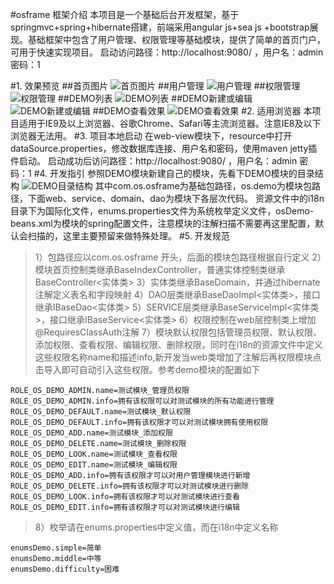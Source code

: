 #osframe 框架介绍
本项目是一个基础后台开发框架，基于springmvc+spring+hibernate搭建，前端采用angular js+sea js +bootstrap展现。基础框架中包含了用户管理、权限管理等基础模块，提供了简单的首页门户，可用于快速实现项目。
启动访问路径：http://localhost:9080/ ，用户名：admin 密码：1

#1. 效果预览
##首页图片
![首页图片](http://git.oschina.net/uploads/images/2016/0607/221759_636c19a2_367605.jpeg "首页图片")
##用户管理
![用户管理](http://git.oschina.net/uploads/images/2016/0607/221909_9ea63784_367605.jpeg "用户管理")
##权限管理
![权限管理](http://git.oschina.net/uploads/images/2016/0607/221954_19f80bec_367605.jpeg "权限管理")
##DEMO列表
![DEMO列表](http://git.oschina.net/uploads/images/2016/0607/222029_41059e12_367605.jpeg "DEMO列表")
##DEMO新建或编辑
![DEMO新建或编辑](http://git.oschina.net/uploads/images/2016/0607/222116_6641b3d9_367605.jpeg "DEMO新建编辑")
##DEMO查看效果
![DEMO查看效果](http://git.oschina.net/uploads/images/2016/0607/222150_3a033400_367605.jpeg "DEMO查看效果")
#2. 适用浏览器
  本项目适用于IE9及以上浏览器、谷歌Chrome、Safari等主流浏览器。注意IE8及以下浏览器无法用。
#3. 项目本地启动
  在web-view模块下，resource中打开dataSource.properties，修改数据库连接、用户名和密码，使用maven jetty插件启动。
  启动成功后访问路径：http://localhost:9080/ ，用户名：admin 密码：1
#4. 开发指引
  参照DEMO模块新建自己的模块，先看下DEMO模块的目录结构
![DEMO目录结构](http://git.oschina.net/uploads/images/2016/0607/224047_3da0ee88_367605.jpeg "DEMO模块的目录结构")
  其中com.os.osframe为基础包路径，os.demo为模块包路径，下面web、service、domain、dao为模块下各层次代码。
  资源文件中的i18n目录下为国际化文件，enums.properties文件为系统枚举定义文件，osDemo-beans.xml为模块的spring配置文件，注意模块的注解扫描不需要再这里配置，默认会扫描的，这里主要预留来做特殊处理。
#5. 开发规范
 > 1）包路径应以com.os.osframe 开头，后面的模块包路径根据自行定义
 > 2）模块首页控制类继承BaseIndexController，普通实体控制类继承BaseController<实体类>
 > 3）实体类继承BaseDomain，并通过hibernate注解定义表名和字段映射
 > 4）DAO层类继承BaseDaoImpl<实体类>，接口继承IBaseDao<实体类>
 > 5）SERVICE层类继承BaseServiceImpl<实体类>，接口继承IBaseService<实体类>
 > 6）权限控制在web层控制类上增加@RequiresClassAuth注解
 > 7）模块默认权限包括管理员权限、默认权限、添加权限、查看权限、编辑权限、删除权限，同时在i18n的资源文件中定义这些权限名称name和描述info,新开发当web类增加了注解后再权限模块点击导入即可自动引入这些权限。参考demo模块的配置如下
```
ROLE_OS_DEMO_ADMIN.name=测试模块_管理员权限
ROLE_OS_DEMO_ADMIN.info=拥有该权限可以对测试模块的所有功能进行管理
ROLE_OS_DEMO_DEFAULT.name=测试模块_默认权限
ROLE_OS_DEMO_DEFAULT.info=拥有该权限才可以对测试模块拥有使用权限
ROLE_OS_DEMO_ADD.name=测试模块_添加权限
ROLE_OS_DEMO_DELETE.name=测试模块_删除权限
ROLE_OS_DEMO_LOOK.name=测试模块_查看权限
ROLE_OS_DEMO_EDIT.name=测试模块_编辑权限
ROLE_OS_DEMO_ADD.info=拥有该权限才可以对用户管理模块进行新增
ROLE_OS_DEMO_DELETE.info=拥有该权限才可以对测试模块进行删除
ROLE_OS_DEMO_LOOK.info=拥有该权限才可以对测试模块进行查看
ROLE_OS_DEMO_EDIT.info=拥有该权限才可以对测试模块进行编辑
```


 > 8）枚举请在enums.properties中定义值，而在i18n中定义名称
```
enumsDemo.simple=简单
enumsDemo.middle=中等
enumsDemo.difficulty=困难
```


